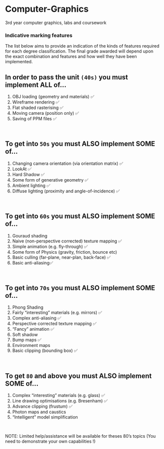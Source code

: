 # Computer-Graphics
3rd year computer graphics, labs and coursework


### Indicative marking features

The list below aims to provide an indication of the kinds of features required for each degree classification.
The final grade awarded will depend upon the exact combination and features and how well they have been implemented.


## In order to pass the unit `(40s)` you must implement ALL of…
1. OBJ loading (geometry and materials) ✅
2. Wireframe rendering ✅
3. Flat shaded rasterising ✅
4. Moving camera (position only) ✅
5. Saving of PPM files ✅
<br/>

## To get into `50s` you must ALSO implement SOME of…
1. Changing camera orientation (via orientation matrix) ✅
2. LookAt ✅
3. Hard Shadow ✅
4. Some form of generative geometry ✅
5. Ambient lighting ✅
6. Diffuse lighting (proximity and angle-of-incidence) ✅
<br/>

## To get into `60s` you must ALSO implement SOME of…
1. Gouraud shading 
2. Naive (non-perspective corrected) texture mapping ✅
3. Simple animation (e.g. fly-through) ✅
4. Some form of Physics (gravity, friction, bounce etc)
5. Basic culling (far-plane, near-plan, back-face) ✅
6. Basic anti-aliasing✅
<br/>

## To get into `70s` you must ALSO implement SOME of…
1. Phong Shading
2. Fairly “interesting” materials (e.g. mirrors) ✅
3. Complex anti-aliasing ✅
4. Perspective corrected texture mapping ✅
5. “Fancy” animation ✅
6. Soft shadow
7. Bump maps ✅
8. Environment maps
9. Basic clipping (bounding box) ✅
<br/>

## To get `80` and above you must ALSO implement SOME of…
1. Complex “interesting” materials (e.g. glass) ✅
2. Line drawing optimisations (e.g. Bresenham) ✅
3. Advance clipping (frustum) ✅
4. Photon maps and caustics
5. “Intelligent” model simplification
<br/>

NOTE: Limited help/assistance will be available for theses 80’s topics
(You need to demonstrate your own capabilities !)
